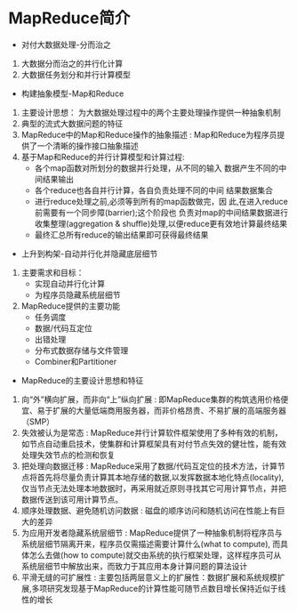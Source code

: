 # MapReduce简介
* 对付大数据处理-分而治之 
1. 大数据分而治之的并行化计算 
2. 大数据任务划分和并行计算模型
* 构建抽象模型-Map和Reduce
1. 主要设计思想： 为大数据处理过程中的两个主要处理操作提供一种抽象机制 
2. 典型的流式大数据问题的特征 
3. MapReduce中的Map和Reduce操作的抽象描述 : Map和Reduce为程序员提供了一个清晰的操作接口抽象描述
4. 基于Map和Reduce的并行计算模型和计算过程:
    * 各个map函数对所划分的数据并行处理，从不同的输入 数据产生不同的中间结果输出 
    * 各个reduce也各自并行计算，各自负责处理不同的中间 结果数据集合 
    * 进行reduce处理之前,必须等到所有的map函数做完，因 此,在进入reduce前需要有一个同步障(barrier);这个阶段也 负责对map的中间结果数据进行收集整理(aggregation & shuffle)处理,以便reduce更有效地计算最终结果 
    * 最终汇总所有reduce的输出结果即可获得最终结果
* 上升到构架-自动并行化并隐藏底层细节 
1. 主要需求和目标： 
    * 实现自动并行化计算 
    * 为程序员隐藏系统层细节 
2. MapReduce提供的主要功能
    * 任务调度
    * 数据/代码互定位
    * 出错处理
    * 分布式数据存储与文件管理
    * Combiner和Partitioner
* MapReduce的主要设计思想和特征 
1. 向“外”横向扩展，而非向“上”纵向扩展 : 即MapReduce集群的构筑选用价格便宜、易于扩展的大量低端商用服务器，而非价格昂贵、不易扩展的高端服务器（SMP） 
2. 失效被认为是常态 : MapReduce并行计算软件框架使用了多种有效的机制，如节点自动重启技术，使集群和计算框架具有对付节点失效的健壮性，能有效处理失效节点的检测和恢复
3. 把处理向数据迁移 : MapReduce采用了数据/代码互定位的技术方法，计算节点将首先将尽量负责计算其本地存储的数据,以发挥数据本地化特点(locality),仅当节点无法处理本地数据时，再采用就近原则寻找其它可用计算节点，并把数据传送到该可用计算节点。
4. 顺序处理数据、避免随机访问数据 : 磁盘的顺序访问和随机访问在性能上有巨大的差异
5. 为应用开发者隐藏系统层细节 : MapReduce提供了一种抽象机制将程序员与系统层细节隔离开来，程序员仅需描述需要计算什么(what to compute), 而具体怎么去做(how to compute)就交由系统的执行框架处理，这样程序员可从系统层细节中解放出来，而致力于其应用本身计算问题的算法设计
6. 平滑无缝的可扩展性 : 主要包括两层意义上的扩展性：数据扩展和系统规模扩展,多项研究发现基于MapReduce的计算性能可随节点数目增长保持近似于线性的增长